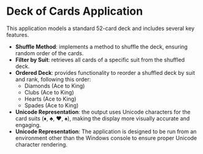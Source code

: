 # Deck of Cards Application
This application models a standard 52-card deck and includes several key features.

- **Shuffle Method**: implements a method to shuffle the deck, ensuring random order of the cards.
- **Filter by Suit**: retrieves all cards of a specific suit from the shuffled deck.
- **Ordered Deck**: provides functionality to reorder a shuffled deck by suit and rank, following this order:
  - Diamonds (Ace to King)
  - Clubs (Ace to King)
  - Hearts (Ace to King)
  - Spades (Ace to King)
- **Unicode Representation**: the output uses Unicode characters for the card suits (♦, ♣, ♥, ♠), making the display more visually accurate and engaging.
- **Unicode Representation**: The application is designed to be run from an environment other than the Windows console to ensure proper Unicode character rendering.
